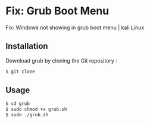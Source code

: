 
# Fix: Grub Boot Menu

Fix: Windows not showing in grub boot menu | kali Linux


## Installation

Download grub by cloning the Git repository :
```bash
$ git clone 
```
    
## Usage
```bash
$ cd grub
$ sudo chmod +x grub.sh
$ sudo ./grub.sh 